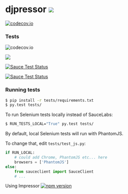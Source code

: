 # djpressor <a href="https://travis-ci.org/FundedByMe/djpressor"><img src="https://travis-ci.org/FundedByMe/djpressor.svg?branch=master"/></a>

[![codecov.io](http://codecov.io/github/FundedByMe/djpressor/coverage.svg?branch=master)](http://codecov.io/github/FundedByMe/djpressor?branch=master)

### Tests

![codecov.io](http://codecov.io/github/FundedByMe/djpressor/branch.svg?branch=master)


<a href="https://travis-ci.org/FundedByMe/djpressor"><img src="https://travis-ci.org/FundedByMe/djpressor.svg?branch=master"/></a>

[![Sauce Test Status](https://saucelabs.com/buildstatus/fundedbyme)](https://saucelabs.com/u/fundedbyme)

[![Sauce Test Status](https://saucelabs.com/browser-matrix/fundedbyme.svg)](https://saucelabs.com/u/fundedbyme)

### Running tests

```bash
$ pip install -r tests/requirements.txt
$ py.test tests/
```

To run Selenium tests locally instead of SauceLabs:

```bash
$ RUN_TESTS_LOCAL="True" py.test tests/
```

By default, local Selenium tests will run with PhantomJS.

To change that, edit `tests/test_js.py`:

```python
if RUN_LOCAL:
    # could add Chrome, PhantomJS etc... here
    browsers = ['PhantomJS']
else:
    from sauceclient import SauceClient
    # ...
```

Using Impressor [![npm version](https://badge.fury.io/js/impressor.svg)](http://badge.fury.io/js/impressor)
